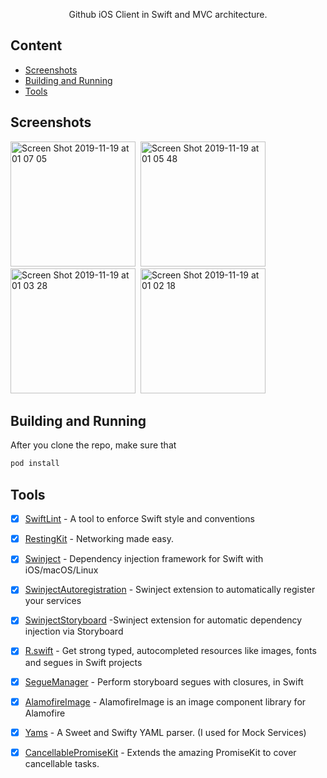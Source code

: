<p align="center">
 Github iOS Client in Swift and MVC architecture.
</p>

## Content
- [Screenshots](#screenshots)
- [Building and Running](#building-and-running)
- [Tools](#tools)


## Screenshots
<img width="200" alt="Screen Shot 2019-11-19 at 01 07 05" src="https://user-images.githubusercontent.com/47689166/69098306-5d37c000-0a69-11ea-988d-83c26ebeba5c.png">&nbsp;
<img width="200" alt="Screen Shot 2019-11-19 at 01 05 48" src="https://user-images.githubusercontent.com/47689166/69098309-5dd05680-0a69-11ea-92c2-2f6832e82687.png">&nbsp;
<img width="200" alt="Screen Shot 2019-11-19 at 01 03 28" src="https://user-images.githubusercontent.com/47689166/69098312-5f018380-0a69-11ea-9b33-4d2aa986cb7b.png">&nbsp;
<img width="200" alt="Screen Shot 2019-11-19 at 01 02 18" src="https://user-images.githubusercontent.com/47689166/69098315-6163dd80-0a69-11ea-9629-5cd29980310f.png">&nbsp;

## Building and Running
After you clone the repo, make sure that 
```sh
pod install
```

## Tools
- [x] [SwiftLint](https://github.com/realm/SwiftLint) - A tool to enforce Swift style and conventions
- [x] [RestingKit](https://github.com/moray95/RestingKit) - Networking made easy.
- [x] [Swinject](https://github.com/Swinject/Swinject) - Dependency injection framework for Swift with iOS/macOS/Linux
- [x] [SwinjectAutoregistration](https://github.com/Swinject/SwinjectAutoregistration) - Swinject extension to automatically register your services
- [x] [SwinjectStoryboard](https://github.com/Swinject/SwinjectAutoregistration) -Swinject extension for automatic dependency injection via Storyboard
- [x] [R.swift](https://github.com/mac-cain13/R.swift) - Get strong typed, autocompleted resources like images, fonts and segues in Swift projects
- [x] [SegueManager](https://github.com/tomlokhorst/SegueManager) - Perform storyboard segues with closures, in Swift
- [x] [AlamofireImage](https://github.com/Alamofire/AlamofireImage) - AlamofireImage is an image component library for Alamofire
- [x] [Yams](https://github.com/jpsim/Yams) - A Sweet and Swifty YAML parser. (I used for Mock Services)
- [x] [CancellablePromiseKit](https://github.com/johannesd/CancellablePromiseKit) - Extends the amazing PromiseKit to cover cancellable tasks.




